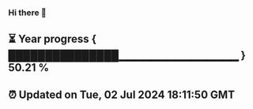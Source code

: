 ### Hi there 👋
⏳ Year progress { ███████████████▁▁▁▁▁▁▁▁▁▁▁▁▁▁▁ } 50.21 %
---
⏰ Updated on Tue, 02 Jul 2024 18:11:50 GMT
---

